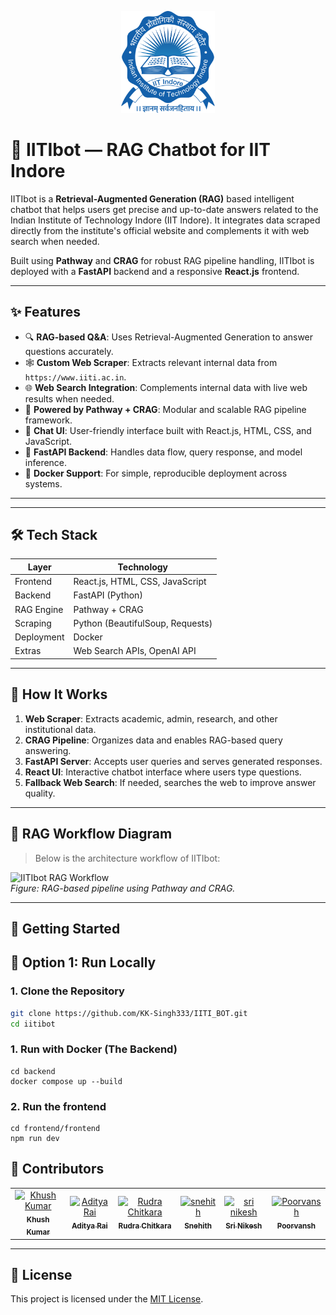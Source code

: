 <p align="center">
  <img src="./assets/iiti_logo.png" alt="IITIbot Logo" width="150" />
</p>

# 🤖 IITIbot — RAG Chatbot for IIT Indore

IITIbot is a **Retrieval-Augmented Generation (RAG)** based intelligent chatbot that helps users get precise and up-to-date answers related to the Indian Institute of Technology Indore (IIT Indore). It integrates data scraped directly from the institute's official website and complements it with web search when needed.

Built using **Pathway** and **CRAG** for robust RAG pipeline handling, IITIbot is deployed with a **FastAPI** backend and a responsive **React.js** frontend.

---

## ✨ Features

- 🔍 **RAG-based Q&A**: Uses Retrieval-Augmented Generation to answer questions accurately.
- 🕸️ **Custom Web Scraper**: Extracts relevant internal data from `https://www.iiti.ac.in`.
- 🌐 **Web Search Integration**: Complements internal data with live web results when needed.
- 🧠 **Powered by Pathway + CRAG**: Modular and scalable RAG pipeline framework.
- 💬 **Chat UI**: User-friendly interface built with React.js, HTML, CSS, and JavaScript.
- 🚀 **FastAPI Backend**: Handles data flow, query response, and model inference.
- 🐳 **Docker Support**: For simple, reproducible deployment across systems.

---

---

## 🛠️ Tech Stack

| Layer       | Technology                      |
|-------------|----------------------------------|
| Frontend    | React.js, HTML, CSS, JavaScript |
| Backend     | FastAPI (Python)                |
| RAG Engine  | Pathway + CRAG                  |
| Scraping    | Python (BeautifulSoup, Requests)|
| Deployment  | Docker                          |
| Extras      | Web Search APIs, OpenAI API     |

---


## 🧠 How It Works

1. **Web Scraper**: Extracts academic, admin, research, and other institutional data.
2. **CRAG Pipeline**: Organizes data and enables RAG-based query answering.
3. **FastAPI Server**: Accepts user queries and serves generated responses.
4. **React UI**: Interactive chatbot interface where users type questions.
5. **Fallback Web Search**: If needed, searches the web to improve answer quality.

---

## 🧩 RAG Workflow Diagram

> Below is the architecture workflow of IITIbot:

![IITIbot RAG Workflow](./assets/iitibot_workflow.png)  
*Figure: RAG-based pipeline using Pathway and CRAG.*

---

## 🚀 Getting Started


## 🧪 Option 1: Run Locally

### 1. Clone the Repository

```bash
git clone https://github.com/KK-Singh333/IITI_BOT.git
cd iitibot
```
### 1. Run with Docker (The Backend)
```
cd backend
docker compose up --build

```
### 2. Run the frontend
```
cd frontend/frontend
npm run dev
```

## 👥 Contributors

<table>
  <tr>
    <td align="center">
      <a href="https://github.com/KK-Singh333">
        <img src="https://avatars.githubusercontent.com/u/177385234?v=4" width="80px;" alt="Khush Kumar"/>
        <br />
        <sub><b>Khush Kumar</b></sub>
      </a>
    </td>
    <!-- Add more contributors below like this: -->
    <td align="center">
      <a href="https://github.com/aditya-rai-5">
        <img src="https://avatars.githubusercontent.com/u/195468146?s=400&v=4" width="80px;" alt="Aditya Rai"/>
        <br />
        <sub><b>Aditya Rai </b></sub>
      </a>
    </td>
    <td align="center">
      <a href="https://github.com/Rudra-Codes">
        <img src="https://avatars.githubusercontent.com/u/178732358?v=4" width="80px;" alt="Rudra Chitkara"/>
        <br />
        <sub><b>Rudra Chitkara</b></sub>
      </a>
    </td>
    <td align="center">
      <a href="https://github.com/snehith-3939">
        <img src="https://avatars.githubusercontent.com/u/184243263?v=4" width="80px;" alt="snehith"/>
        <br />
        <sub><b>Snehith </b></sub>
      </a>
    </td>
    <td align="center">
      <a href="https://github.com/sri-nikesh-31">
        <img src="https://avatars.githubusercontent.com/u/212749969?v=4" width="80px;" alt="sri nikesh"/>
        <br />
        <sub><b>Sri Nikesh </b></sub>
      </a>
    </td>
    <td align="center">
      <a href="https://github.com/aditya-rai-5">
        <img src="https://avatars.githubusercontent.com/u/ID?v=4" width="80px;" alt="Poorvansh"/>
        <br />
        <sub><b>Poorvansh</b></sub>
      </a>
    </td>
   
  </tr>
</table>

---

## 📄 License

This project is licensed under the [MIT License](https://opensource.org/licenses/MIT).

